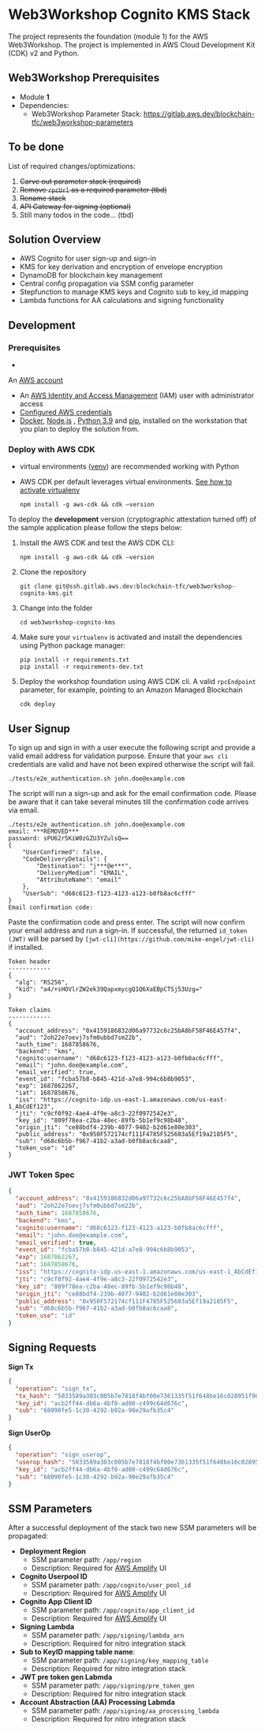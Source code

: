 # Web3Workshop Cognito KMS Stack

The project represents the foundation (module 1) for the AWS Web3Workshop. The project is implemented in AWS Cloud
Development Kit (CDK) v2 and Python.

## Web3Workshop Prerequisites

* Module **1**
* Dependencies:
    * Web3Workshop Parameter Stack: https://gitlab.aws.dev/blockchain-tfc/web3workshop-parameters

## To be done

List of required changes/optimizations:

1. ~~Carve out parameter stack (required)~~
2. ~~Remove `rpcUrl` as a required parameter (tbd)~~
3. ~~Rename stack~~
4. ~~API Gateway for signing (optional)~~
5. Still many todos in the code... (tbd)

## Solution Overview

* AWS Cognito for user sign-up and sign-in
* KMS for key derivation and encryption of envelope encryption
* DynamoDB for blockchain key management
* Central config propagation via SSM config parameter
* Stepfunction to manage KMS keys and Cognito sub to key_id mapping
* Lambda functions for AA calculations and signing functionality

## Development

### Prerequisites

*
An [AWS account](https://signin.aws.amazon.com/signin?redirect_uri=https%3A%2F%2Fportal.aws.amazon.com%2Fbilling%2Fsignup%2Fresume&client_id=signup)
* An [AWS Identity and Access Management](http://aws.amazon.com/iam) (IAM) user with administrator access
* [Configured AWS credentials](https://docs.aws.amazon.com/cdk/latest/guide/getting_started.html#getting_started_prerequisites)
* [Docker](https://docs.docker.com/get-docker/), [Node.js](https://nodejs.org/en/download/)
  , [Python 3.9](https://www.python.org/downloads/release/python-3916)
  and [pip](https://pip.pypa.io/en/stable/installing/),
  installed on the workstation that you plan to deploy the solution from.

### Deploy with AWS CDK

* virtual environments ([venv](https://docs.python.org/3/library/venv.html#module-venv)) are recommended working with
  Python
* AWS CDK per default leverages virtual
  environments. [See how to activate virtualenv](https://cdkworkshop.com/30-python/20-create-project/200-virtualenv.html)

   ```shell
   npm install -g aws-cdk && cdk –version
   ```

To deploy the **development** version (cryptographic attestation turned off) of the sample application please follow the
steps below:

1. Install the AWS CDK and test the AWS CDK CLI:

   ```shell
   npm install -g aws-cdk && cdk –version
   ```

2. Clone the repository

   ```shell
   git clone git@ssh.gitlab.aws.dev:blockchain-tfc/web3workshop-cognito-kms.git
   ```

3. Change into the folder

   ```shell
   cd web3workshop-cognito-kms
   ```

4. Make sure your `virtualenv` is activated and install the dependencies using Python package manager:

   ```shell
   pip install -r requirements.txt
   pip install -r requirements-dev.txt
   ```

5. Deploy the workshop foundation using AWS CDK cli. A valid `rpcEndpoint` parameter, for example, pointing to an Amazon
   Managed Blockchain

   ```
   cdk deploy
   ```

## User Signup
To sign up and sign in with a user execute the following script and provide a valid email address for validation purpose.
Ensure that your `aws cli` credentials are valid and have not been expired otherwise the script will fail.
```shell
./tests/e2e_authentication.sh john.doe@example.com
```

The script will run a sign-up and ask for the email confirmation code. Please be aware that it can take several minutes till
the confirmation code arrives via email.
```
./tests/e2e_authentication.sh john.doe@example.com
email: ***REMOVED***
password: sPU62r5KiW0zGZU3YZulsQ==
{
    "UserConfirmed": false,
    "CodeDeliveryDetails": {
        "Destination": "j***@e***",
        "DeliveryMedium": "EMAIL",
        "AttributeName": "email"
    },
    "UserSub": "d68c6123-f123-4123-a123-b0fb8ac6cfff"
}
Email confirmation code:
```

Paste the confirmation code and press enter.
The script will now confirm your email address and run a sign-in. If successful, the returned `id_token (JWT)` will be
parsed by `[jwt-cli](https://github.com/mike-engel/jwt-cli)` if installed.

```shell
Token header
------------
{
  "alg": "RS256",
  "kid": "a4/+sHOVlrZW2ek39QapxmycgQ1Q6XaEBpCTSj53Uzg="
}

Token claims
------------
{
  "account_address": "0x4159186832d06a97732c6c25bA8bF58F46E457f4",
  "aud": "2oh22e7oevj7sfm0ubbd7sm22b",
  "auth_time": 1687858676,
  "backend": "kms",
  "cognito:username": "d68c6123-f123-4123-a123-b0fb8ac6cfff",
  "email": "john.doe@example.com",
  "email_verified": true,
  "event_id": "fcba57b8-b845-421d-a7e8-994c6b8b9053",
  "exp": 1687862267,
  "iat": 1687858676,
  "iss": "https://cognito-idp.us-east-1.amazonaws.com/us-east-1_AbCdEf123",
  "jti": "c9cf0f92-4ae4-4f9e-a8c3-22f0972542e3",
  "key_id": "809f78ea-c2ba-48ec-89fb-5b1ef9c98b48",
  "origin_jti": "ce88bdf4-239b-4077-9402-b2d61e80e303",
  "public_address": "0x950F572174cf111F4785F525603a5Ef19a2185F5",
  "sub": "d68c6b5b-f967-41b2-a3ad-b0fb8ac6caa8",
  "token_use": "id"
}
```


### JWT Token Spec

```json
{
  "account_address": "0x4159186832d06a97732c6c25bA8bF58F46E457f4",
  "aud": "2oh22e7oevj7sfm0ubbd7sm22b",
  "auth_time": 1687858676,
  "backend": "kms",
  "cognito:username": "d68c6123-f123-4123-a123-b0fb8ac6cfff",
  "email": "john.doe@example.com",
  "email_verified": true,
  "event_id": "fcba57b8-b845-421d-a7e8-994c6b8b9053",
  "exp": 1687862267,
  "iat": 1687858676,
  "iss": "https://cognito-idp.us-east-1.amazonaws.com/us-east-1_AbCdEf123",
  "jti": "c9cf0f92-4ae4-4f9e-a8c3-22f0972542e3",
  "key_id": "809f78ea-c2ba-48ec-89fb-5b1ef9c98b48",
  "origin_jti": "ce88bdf4-239b-4077-9402-b2d61e80e303",
  "public_address": "0x950F572174cf111F4785F525603a5Ef19a2185F5",
  "sub": "d68c6b5b-f967-41b2-a3ad-b0fb8ac6caa8",
  "token_use": "id"
}
```

## Signing Requests

**Sign Tx**

```json
{
  "operation": "sign_tx",
  "tx_hash": "5033589a303c005b7e7818f4bf00e7361335f51f648be16c028951f90a1585d4",
  "key_id": "acb2ff44-db6a-4bf0-ad00-c499c64d676c",
  "sub": "68090fe5-1c30-4292-b92a-90e29afb35c4"
}
```

**Sign UserOp**

```json
{
  "operation": "sign_userop",
  "userop_hash": "5033589a303c005b7e7818f4bf00e7361335f51f648be16c028951f90a1585d4",
  "key_id": "acb2ff44-db6a-4bf0-ad00-c499c64d676c",
  "sub": "68090fe5-1c30-4292-b92a-90e29afb35c4"
}
```

## SSM Parameters

After a successful deployment of the stack two new SSM parameters will be propagated:

* **Deployment Region**
    * SSM parameter path: `/app/region`
    * Description: Required for [AWS Amplify](https://aws.amazon.com/amplify/) UI
* **Cognito Userpool ID**
    * SSM parameter path: `/app/cognito/user_pool_id`
    * Description: Required for [AWS Amplify](https://aws.amazon.com/amplify/) UI
* **Cognito App Client ID**
    * SSM parameter path: `/app/cognito/app_client_id`
    * Description: Required for [AWS Amplify](https://aws.amazon.com/amplify/) UI
* **Signing Lambda**
    * SSM parameter path: `/app/signing/lambda_arn`
    * Description: Required for nitro integration stack
* **Sub to KeyID mapping table name**:
    * SSM parameter path: `/app/signing/key_mapping_table`
    * Description: Required for nitro integration stack
* **JWT pre token gen Labmda**
    * SSM parameter path: `/app/signing/pre_token_gen`
    * Description: Required for nitro integration stack
* **Account Abstraction (AA) Processing Labmda**
    * SSM parameter path: `/app/signing/aa_processing_lambda`
    * Description: Required for nitro integration stack